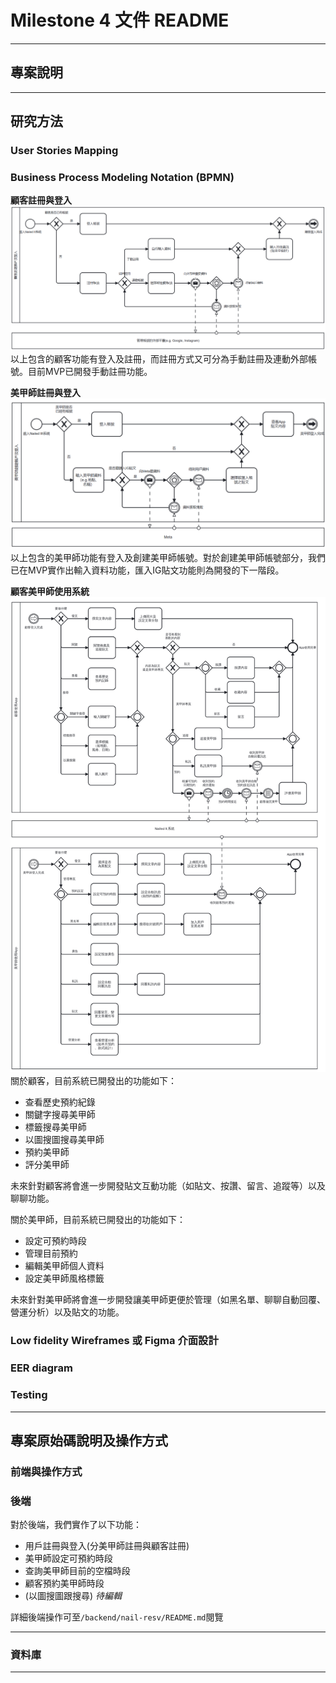 # Milestone 4 文件 README



---

## 專案說明



---

## 研究方法
### User Stories Mapping

### Business Process Modeling Notation (BPMN)
**顧客註冊與登入**
![Customer Register and Login BPMN](assets/BPMN/CustomerReg.png)
以上包含的顧客功能有登入及註冊，而註冊方式又可分為手動註冊及連動外部帳號。目前MVP已開發手動註冊功能。

**美甲師註冊與登入**
![Artist Register and Login BPMN](assets/BPMN/ArtistReg.png)
以上包含的美甲師功能有登入及創建美甲師帳號。對於創建美甲師帳號部分，我們已在MVP實作出輸入資料功能，匯入IG貼文功能則為開發的下一階段。

**顧客美甲師使用系統**
![Interacting with System BPMN](assets/BPMN/EnterSystem.png)
關於顧客，目前系統已開發出的功能如下：
* 查看歷史預約紀錄
* 關鍵字搜尋美甲師
* 標籤搜尋美甲師
* 以圖搜圖搜尋美甲師
* 預約美甲師
* 評分美甲師  

未來針對顧客將會進一步開發貼文互動功能（如貼文、按讚、留言、追蹤等）以及聊聊功能。  

關於美甲師，目前系統已開發出的功能如下：
* 設定可預約時段
* 管理目前預約
* 編輯美甲師個人資料
* 設定美甲師風格標籤

未來針對美甲師將會進一步開發讓美甲師更便於管理（如黑名單、聊聊自動回覆、營運分析）以及貼文的功能。


### Low fidelity Wireframes 或 Figma 介面設計
### EER diagram
### Testing

---

## 專案原始碼說明及操作方式

### 前端與操作方式
### 後端
對於後端，我們實作了以下功能：  
* 用戶註冊與登入(分美甲師註冊與顧客註冊)  
* 美甲師設定可預約時段  
* 查詢美甲師目前的空檔時段  
* 顧客預約美甲師時段  
* (以圖搜圖跟搜尋) *待編輯*  

詳細後端操作可至`/backend/nail-resv/README.md`閱覽

---
### 資料庫

---
